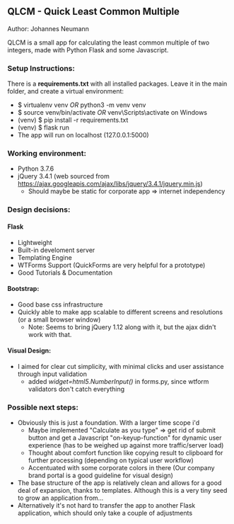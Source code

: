 ## QLCM - Quick Least Common Multiple

Author: Johannes Neumann

QLCM is a small app for calculating the least common multiple of two integers, made with Python Flask and some Javascript. 

### Setup Instructions:

There is a **requirements.txt** with all installed packages. Leave it in the main folder, and create a virtual environment:

   * $ virtualenv venv *OR* python3 -m venv venv
   * $ source venv/bin/activate *OR* venv\Scripts\activate on Windows
   * (venv) $ pip install -r requirements.txt
   * (venv) $ flask run
   * The app will run on localhost (127.0.0.1:5000)

### Working environment:
* Python 3.7.6
* jQuery 3.4.1 (web sourced from https://ajax.googleapis.com/ajax/libs/jquery/3.4.1/jquery.min.js)
  * Should maybe be static for corporate app => internet independency

### Design decisions:

#### Flask
 * Lightweight
 * Built-in develoment server
 * Templating Engine 
 * WTForms Support (QuickForms are very helpful for a prototype)
 * Good Tutorials & Documentation

#### Bootstrap:
* Good base css infrastructure
* Quickly able to make app scalable to different screens and resolutions (or a small browser window)
  * Note: Seems to bring jQuery 1.12 along with it, but the ajax didn't work with that.

#### Visual Design:
* I aimed for clear cut simplicity, with minimal clicks and user assistance through input validation 
    * added *widget=html5.NumberInput()* in forms.py, since wtform validators don't catch everything

### Possible next steps:
* Obviously this is just a foundation. With a larger time scope i'd 
  * Maybe implemented "Calculate as you type" => get rid of submit button and get a Javascript "on-keyup-function" for dynamic user experience (has to be weighed up against more traffic/server load)
  * Thought about comfort function like copying result to clipboard for further processing (depending on typical user workflow)
  * Accentuated with some corporate colors in there (Our company brand portal is a good guideline for visual design)
* The base structure of the app is relatively clean and allows for a good deal of expansion, thanks to templates. Although this is a very tiny seed to grow an application from...
* Alternatively it's not hard to transfer the app to another Flask application, which should only take a couple of adjustments
